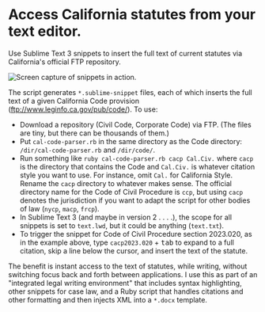 # Access California statutes from your text editor.
Use Sublime Text 3 snippets to insert the full text of current statutes via California's official FTP repository.

![Screen capture of snippets in action.](http://www.gregkochansky.com/images/screen.gif "Screen capture of snippets in action.")

The script generates `*.sublime-snippet` files, each of which inserts the full text of a given California Code provision (<ftp://www.leginfo.ca.gov/pub/code/>).
To use:
- Download a repository (Civil Code, Corporate Code) via FTP. (The files are tiny, but there can be thousands of them.)
- Put `cal-code-parser.rb` in the same directory as the Code directory: `/dir/cal-code-parser.rb` and `/dir/code/`.
- Run something like `ruby cal-code-parser.rb cacp Cal.Civ.` where `cacp` is the directory that contains the Code and `Cal.Civ.` is whatever citation style you want to use. For instance, omit `Cal.` for California Style. Rename the `cacp` directory to whatever makes sense. The official directory name for the Code of Civil Procedure is `ccp`, but using `cacp` denotes the jurisdiction if you want to adapt the script for other bodies of law (`nycp`, `macp`, `frcp`).
- In Sublime Text 3 (and maybe in version 2 . . . .), the scope for all snippets is set to `text.lwd`, but it could be anything (`text.txt`).
- To trigger the snippet for Code of Civil Procedure section 2023.020, as in the example above, type `cacp2023.020` + <kbd>tab</kbd> to expand to a full citation, skip a line below the cursor, and insert the text of the statute.

The benefit is instant access to the text of statutes, while writing, without switching focus back and forth between applications. I use this as part of an "integrated legal writing environment" that includes syntax highlighting, other snippets for case law, and a Ruby script that handles citations and other formatting and then injects XML into a `*.docx` template.
